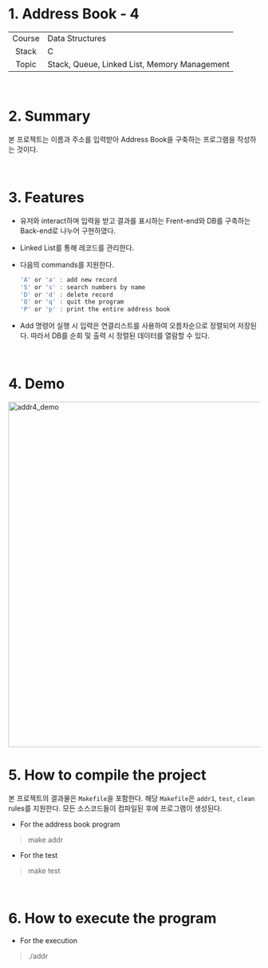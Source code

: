 # 1. Address Book - 4

|        |                    |
| :----: | ------------------ |
| Course | Data Structures |
| Stack  | C                  |
| Topic | Stack, Queue, Linked List, Memory Management |

<br/>

# 2. Summary


본 프로젝트는 이름과 주소를 입력받아 Address Book을 구축하는 프로그램을 작성하는 것이다.

<br/>

# 3. Features

* 유저와 interact하며 입력을 받고 결과를 표시하는 Frent-end와 DB를 구축하는 Back-end로 나누어 구현하였다.

* Linked List를 통해 레코드를 관리한다.

* 다음의 commands를 지원한다.

  ```c
  'A' or 'a' : add new record
  'S' or 's' : search numbers by name
  'D' or 'd' : delete record
  'Q' or 'q' : quit the program
  'P' or 'p' : print the entire address book
  ```

* Add 명령어 실행 시 입력은 연결리스트를 사용하여 오름차순으로 정렬되어 저장된다. 따라서 DB를 순회 및 출력 시 정렬된 데이터를 열람할 수 있다.

<br/>

# 4. Demo

<img width="692" alt="addr4_demo" src="https://user-images.githubusercontent.com/83692797/135743185-0b5d589e-93b8-4e3c-8bf0-60ee83d8f25e.png">

<br/>

# 5. How to compile the project
본 프로젝트의 결과물은  `Makefile`을 포함한다. 해당 `Makefile`은 `addr1`, `test`, `clean` rules를 지원한다. 모든 소스코드들이 컴파일된 후에 프로그램이 생성된다.

* For the address book program

> make addr

* For the test

> make test

<br/>

# 6. How to execute the program

* For the execution

> ./addr
